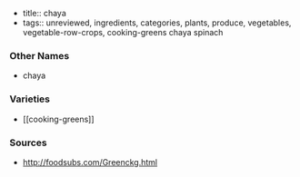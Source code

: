 - title:: chaya
- tags:: unreviewed, ingredients, categories, plants, produce, vegetables, vegetable-row-crops, cooking-greens
chaya spinach

### Other Names

* chaya

### Varieties

* [[cooking-greens]]

### Sources
* http://foodsubs.com/Greenckg.html

